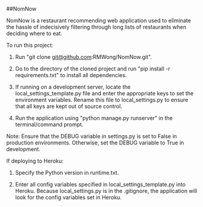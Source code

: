 ##NomNow

NomNow is a restaurant recommending web application used to eliminate the hassle of indecisively filtering through long lists of restaurants when deciding where to eat. 

To run this project:

1. Run "git clone git@github.com:RMWong/NomNow.git".

2. Go to the directory of the cloned project and run "pip install -r requirements.txt" to install all dependencies.

3. If running on a development server, locate the local_settings_template.py file and enter the appropriate keys to set the environment variables. Rename this file to local_settings.py to ensure that all keys are kept out of source control.

4. Run the application using "python manage.py runserver" in the terminal/command prompt.

Note: Ensure that the DEBUG variable in settings.py is set to False in production environments. Otherwise, set the DEBUG variable to True in development.

If deploying to Heroku:

1. Specify the Python version in runtime.txt.

2. Enter all config variables specified in local_settings_template.py into Heroku. Because local_settings.py is in the .gitignore, the application will look for the config variables set in Heroku.
